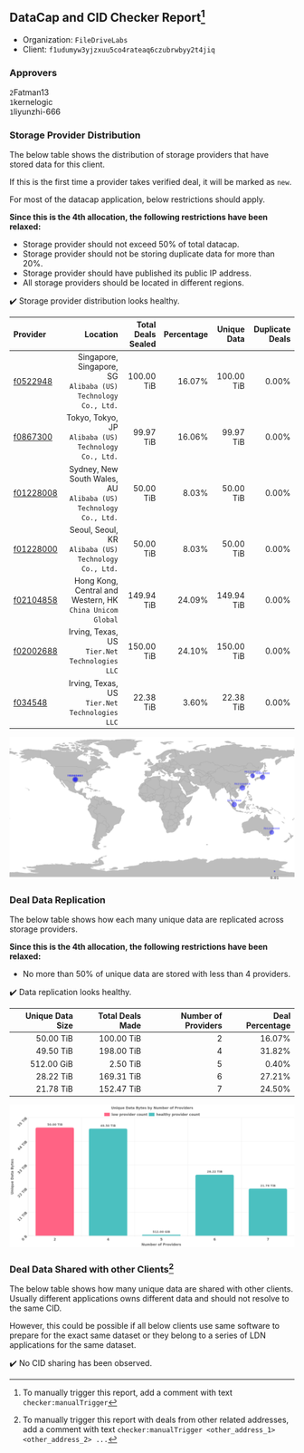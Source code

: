 ## DataCap and CID Checker Report[^1]
 - Organization: `FileDriveLabs`
 - Client: `f1udumyw3yjzxuu5co4rateaq6czubrwbyy2t4jiq`
### Approvers
`2`Fatman13<br/>`1`kernelogic<br/>`1`liyunzhi-666

### Storage Provider Distribution
The below table shows the distribution of storage providers that have stored data for this client.

If this is the first time a provider takes verified deal, it will be marked as `new`.

For most of the datacap application, below restrictions should apply.

**Since this is the 4th allocation, the following restrictions have been relaxed:**
 - Storage provider should not exceed 50% of total datacap.
 - Storage provider should not be storing duplicate data for more than 20%.
 - Storage provider should have published its public IP address.
 - All storage providers should be located in different regions.

✔️ Storage provider distribution looks healthy.

| Provider                                              |                                                            Location | Total Deals Sealed | Percentage | Unique Data | Duplicate Deals |
| :---------------------------------------------------- | ------------------------------------------------------------------: | -----------------: | ---------: | ----------: | --------------: |
| [f0522948](https://filfox.info/en/address/f0522948)   |    Singapore, Singapore, SG<br/>`Alibaba (US) Technology Co., Ltd.` |         100.00 TiB |     16.07% |  100.00 TiB |           0.00% |
| [f0867300](https://filfox.info/en/address/f0867300)   |            Tokyo, Tokyo, JP<br/>`Alibaba (US) Technology Co., Ltd.` |          99.97 TiB |     16.06% |   99.97 TiB |           0.00% |
| [f01228008](https://filfox.info/en/address/f01228008) | Sydney, New South Wales, AU<br/>`Alibaba (US) Technology Co., Ltd.` |          50.00 TiB |      8.03% |   50.00 TiB |           0.00% |
| [f01228000](https://filfox.info/en/address/f01228000) |            Seoul, Seoul, KR<br/>`Alibaba (US) Technology Co., Ltd.` |          50.00 TiB |      8.03% |   50.00 TiB |           0.00% |
| [f02104858](https://filfox.info/en/address/f02104858) |        Hong Kong, Central and Western, HK<br/>`China Unicom Global` |         149.94 TiB |     24.09% |  149.94 TiB |           0.00% |
| [f02002688](https://filfox.info/en/address/f02002688) |                   Irving, Texas, US<br/>`Tier.Net Technologies LLC` |         150.00 TiB |     24.10% |  150.00 TiB |           0.00% |
| [f034548](https://filfox.info/en/address/f034548)     |                   Irving, Texas, US<br/>`Tier.Net Technologies LLC` |          22.38 TiB |      3.60% |   22.38 TiB |           0.00% |

<img src="https://raw.githubusercontent.com/data-preservation-programs/filplus-checker-assets/main/filecoin-project/filecoin-plus-large-datasets/issues/1688/1689076892083.png"/>

### Deal Data Replication
The below table shows how each many unique data are replicated across storage providers.


**Since this is the 4th allocation, the following restrictions have been relaxed:**
- No more than 50% of unique data are stored with less than 4 providers.

✔️ Data replication looks healthy.

| Unique Data Size | Total Deals Made | Number of Providers | Deal Percentage |
| ---------------: | ---------------: | ------------------: | --------------: |
|        50.00 TiB |       100.00 TiB |                   2 |          16.07% |
|        49.50 TiB |       198.00 TiB |                   4 |          31.82% |
|       512.00 GiB |         2.50 TiB |                   5 |           0.40% |
|        28.22 TiB |       169.31 TiB |                   6 |          27.21% |
|        21.78 TiB |       152.47 TiB |                   7 |          24.50% |

<img src="https://raw.githubusercontent.com/data-preservation-programs/filplus-checker-assets/main/filecoin-project/filecoin-plus-large-datasets/issues/1688/1689076893288.png"/>

### Deal Data Shared with other Clients[^3]
The below table shows how many unique data are shared with other clients.
Usually different applications owns different data and should not resolve to the same CID.

However, this could be possible if all below clients use same software to prepare for the exact same dataset or they belong to a series of LDN applications for the same dataset.

✔️ No CID sharing has been observed.

[^1]: To manually trigger this report, add a comment with text `checker:manualTrigger`

[^2]: Deals from those addresses are combined into this report as they are specified with `checker:manualTrigger`

[^3]: To manually trigger this report with deals from other related addresses, add a comment with text `checker:manualTrigger <other_address_1> <other_address_2> ...`
